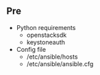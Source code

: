 ## Pre
* Python requirements
    + openstacksdk
    + keystoneauth
* Config file
    + /etc/ansible/hosts
    + /etc/ansible/ansible.cfg
